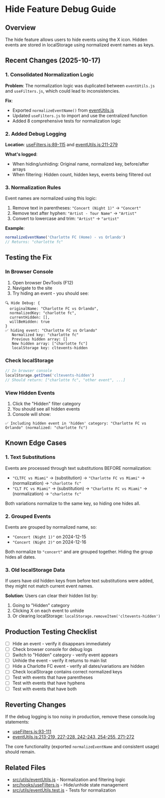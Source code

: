 # Hide Feature Debug Guide

## Overview
The hide feature allows users to hide events using the X icon. Hidden events are stored in localStorage using normalized event names as keys.

## Recent Changes (2025-10-17)

### 1. Consolidated Normalization Logic
**Problem**: The normalization logic was duplicated between `eventUtils.js` and `useFilters.js`, which could lead to inconsistencies.

**Fix**:
- Exported `normalizeEventName()` from [eventUtils.js](../src/utils/eventUtils.js#L191-L198)
- Updated `useFilters.js` to import and use the centralized function
- Added 8 comprehensive tests for normalization logic

### 2. Added Debug Logging
**Location**: [useFilters.js:89-115](../src/hooks/useFilters.js#L89-L115) and [eventUtils.js:211-279](../src/utils/eventUtils.js#L211-L279)

**What's logged**:
- When hiding/unhiding: Original name, normalized key, before/after arrays
- When filtering: Hidden count, hidden keys, events being filtered out

### 3. Normalization Rules
Event names are normalized using this logic:
1. Remove text in parentheses: `"Concert (Night 1)"` → `"Concert"`
2. Remove text after hyphen: `"Artist - Tour Name"` → `"Artist"`
3. Convert to lowercase and trim: `"Artist"` → `"artist"`

**Example**:
```javascript
normalizeEventName('Charlotte FC (Home) - vs Orlando')
// Returns: "charlotte fc"
```

## Testing the Fix

### In Browser Console
1. Open browser DevTools (F12)
2. Navigate to the site
3. Try hiding an event - you should see:
```
🔍 Hide Debug: {
  originalName: "Charlotte FC vs Orlando",
  normalizedKey: "charlotte fc",
  currentHidden: [],
  willBeHidden: true
}
✅ hiding event: "Charlotte FC vs Orlando"
   Normalized key: "charlotte fc"
   Previous hidden array: []
   New hidden array: ["charlotte fc"]
   localStorage key: cltevents-hidden
```

### Check localStorage
```javascript
// In browser console
localStorage.getItem('cltevents-hidden')
// Should return: ["charlotte fc", "other event", ...]
```

### View Hidden Events
1. Click the "Hidden" filter category
2. You should see all hidden events
3. Console will show:
```
✅ Including hidden event in 'hidden' category: "Charlotte FC vs Orlando" (normalized: "charlotte fc")
```

## Known Edge Cases

### 1. Text Substitutions
Events are processed through text substitutions BEFORE normalization:
- `"CLTFC vs Miami"` → (substitution) → `"Charlotte FC vs Miami"` → (normalization) → `"charlotte fc"`
- `"CLT FC vs Miami"` → (substitution) → `"Charlotte FC vs Miami"` → (normalization) → `"charlotte fc"`

Both variations normalize to the same key, so hiding one hides all.

### 2. Grouped Events
Events are grouped by normalized name, so:
- `"Concert (Night 1)"` on 2024-12-15
- `"Concert (Night 2)"` on 2024-12-16

Both normalize to `"concert"` and are grouped together. Hiding the group hides all dates.

### 3. Old localStorage Data
If users have old hidden keys from before text substitutions were added, they might not match current event names.

**Solution**: Users can clear their hidden list by:
1. Going to "Hidden" category
2. Clicking X on each event to unhide
3. Or clearing localStorage: `localStorage.removeItem('cltevents-hidden')`

## Production Testing Checklist

- [ ] Hide an event - verify it disappears immediately
- [ ] Check browser console for debug logs
- [ ] Switch to "Hidden" category - verify event appears
- [ ] Unhide the event - verify it returns to main list
- [ ] Hide a Charlotte FC event - verify all dates/variations are hidden
- [ ] Check localStorage contains correct normalized keys
- [ ] Test with events that have parentheses
- [ ] Test with events that have hyphens
- [ ] Test with events that have both

## Reverting Changes

If the debug logging is too noisy in production, remove these console.log statements:
- [useFilters.js:93-111](../src/hooks/useFilters.js#L93-L111)
- [eventUtils.js:213-219, 227-228, 242-243, 254-255, 271-272](../src/utils/eventUtils.js#L213-L275)

The core functionality (exported `normalizeEventName` and consistent usage) should remain.

## Related Files
- [src/utils/eventUtils.js](../src/utils/eventUtils.js) - Normalization and filtering logic
- [src/hooks/useFilters.js](../src/hooks/useFilters.js) - Hide/unhide state management
- [src/utils/eventUtils.test.js](../src/utils/eventUtils.test.js) - Tests for normalization
